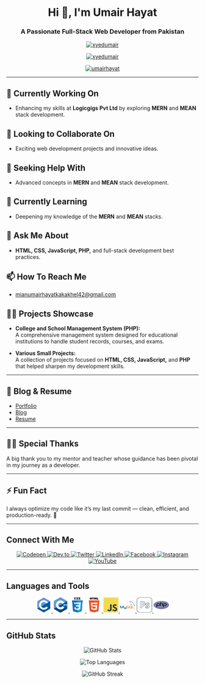 <h1 align="center">Hi 👋, I'm Umair Hayat</h1>
<h3 align="center">A Passionate Full-Stack Web Developer from Pakistan</h3>

<p align="center">
  <a href="https://github.com/xyedumair">
    <img src="https://komarev.com/ghpvc/?username=xyedumair&label=Profile%20views&color=0e75b6&style=flat" alt="xyedumair" />
  </a>
</p>

<p align="center">
  <a href="https://github.com/ryo-ma/github-profile-trophy">
    <img src="https://github-profile-trophy.vercel.app/?username=xyedumair" alt="xyedumair" />
  </a>
</p>

<p align="center">
  <a href="https://twitter.com/umairhayat" target="_blank">
    <img src="https://img.shields.io/twitter/follow/umairhayat?logo=twitter&style=for-the-badge" alt="umairhayat" />
  </a>
</p>

---

## 🔭 Currently Working On

- Enhancing my skills at **Logicgigs Pvt Ltd** by exploring **MERN** and **MEAN** stack development.

## 👯 Looking to Collaborate On

- Exciting web development projects and innovative ideas.

## 🤝 Seeking Help With

- Advanced concepts in **MERN** and **MEAN** stack development.

## 🌱 Currently Learning

- Deepening my knowledge of the **MERN** and **MEAN** stacks.

## 💬 Ask Me About

- **HTML, CSS, JavaScript, PHP,** and full-stack development best practices.

## 📫 How To Reach Me

- [mianumairhayatkakakhel42@gmail.com](mailto:mianumairhayatkakakhel42@gmail.com)

## 👨‍💻 Projects Showcase

- **College and School Management System (PHP):**  
  A comprehensive management system designed for educational institutions to handle student records, courses, and exams.
  
- **Various Small Projects:**  
  A collection of projects focused on **HTML, CSS, JavaScript,** and **PHP** that helped sharpen my development skills.

---

## 📝 Blog & Resume

- [Portfolio](#)  
- [Blog](#)  
- [Resume](#)

---

## 👨‍🏫 Special Thanks

A big thank you to my mentor and teacher whose guidance has been pivotal in my journey as a developer.

---

## ⚡ Fun Fact

I always optimize my code like it’s my last commit — clean, efficient, and production-ready. 🚀

---

## Connect With Me

<p align="center">
  <a href="https://codepen.io/umairhayat" target="_blank">
    <img src="https://raw.githubusercontent.com/rahuldkjain/github-profile-readme-generator/master/src/images/icons/Social/codepen.svg" alt="Codepen" width="40" height="40" />
  </a>
  <a href="https://dev.to/umairhayat" target="_blank">
    <img src="https://raw.githubusercontent.com/rahuldkjain/github-profile-readme-generator/master/src/images/icons/Social/devto.svg" alt="Dev.to" width="40" height="40" />
  </a>
  <a href="https://twitter.com/umairhayat" target="_blank">
    <img src="https://raw.githubusercontent.com/rahuldkjain/github-profile-readme-generator/master/src/images/icons/Social/twitter.svg" alt="Twitter" width="40" height="40" />
  </a>
  <a href="https://linkedin.com/in/xyedumair" target="_blank">
    <img src="https://raw.githubusercontent.com/rahuldkjain/github-profile-readme-generator/master/src/images/icons/Social/linked-in-alt.svg" alt="LinkedIn" width="40" height="40" />
  </a>
  <a href="https://fb.com/xyedumair" target="_blank">
    <img src="https://raw.githubusercontent.com/rahuldkjain/github-profile-readme-generator/master/src/images/icons/Social/facebook.svg" alt="Facebook" width="40" height="40" />
  </a>
  <a href="https://instagram.com/xyedumair" target="_blank">
    <img src="https://raw.githubusercontent.com/rahuldkjain/github-profile-readme-generator/master/src/images/icons/Social/instagram.svg" alt="Instagram" width="40" height="40" />
  </a>
  <a href="https://www.youtube.com/c/xyedumair" target="_blank">
    <img src="https://raw.githubusercontent.com/rahuldkjain/github-profile-readme-generator/master/src/images/icons/Social/youtube.svg" alt="YouTube" width="40" height="40" />
  </a>
</p>

---

## Languages and Tools

<p align="center">
  <a href="https://www.cprogramming.com/" target="_blank">
    <img src="https://raw.githubusercontent.com/devicons/devicon/master/icons/c/c-original.svg" alt="C" width="40" height="40"/>
  </a>
  <a href="https://www.w3schools.com/cpp/" target="_blank">
    <img src="https://raw.githubusercontent.com/devicons/devicon/master/icons/cplusplus/cplusplus-original.svg" alt="C++" width="40" height="40"/>
  </a>
  <a href="https://www.w3schools.com/css/" target="_blank">
    <img src="https://raw.githubusercontent.com/devicons/devicon/master/icons/css3/css3-original-wordmark.svg" alt="CSS3" width="40" height="40"/>
  </a>
  <a href="https://www.w3.org/html/" target="_blank">
    <img src="https://raw.githubusercontent.com/devicons/devicon/master/icons/html5/html5-original-wordmark.svg" alt="HTML5" width="40" height="40"/>
  </a>
  <a href="https://developer.mozilla.org/en-US/docs/Web/JavaScript" target="_blank">
    <img src="https://raw.githubusercontent.com/devicons/devicon/master/icons/javascript/javascript-original.svg" alt="JavaScript" width="40" height="40"/>
  </a>
  <a href="https://www.mysql.com/" target="_blank">
    <img src="https://raw.githubusercontent.com/devicons/devicon/master/icons/mysql/mysql-original-wordmark.svg" alt="MySQL" width="40" height="40"/>
  </a>
  <a href="https://www.photoshop.com/en" target="_blank">
    <img src="https://raw.githubusercontent.com/devicons/devicon/master/icons/photoshop/photoshop-line.svg" alt="Photoshop" width="40" height="40"/>
  </a>
  <a href="https://www.php.net" target="_blank">
    <img src="https://raw.githubusercontent.com/devicons/devicon/master/icons/php/php-original.svg" alt="PHP" width="40" height="40"/>
  </a>
</p>

---

## GitHub Stats

<p align="center">
  <img src="https://github-readme-stats.vercel.app/api?username=xyedumair&show_icons=true&locale=en" alt="GitHub Stats" />
</p>

<p align="center">
  <img src="https://github-readme-stats.vercel.app/api/top-langs/?username=xyedumair&layout=compact&langs_count=8" alt="Top Languages" />
</p>

<p align="center">
  <img src="https://github-readme-streak-stats.herokuapp.com/?user=xyedumair" alt="GitHub Streak" />
</p>
